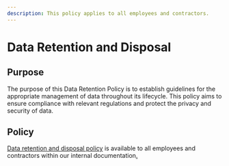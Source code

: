```yaml
---
description: This policy applies to all employees and contractors.
---
```


# Data Retention and Disposal

## Purpose

The purpose of this Data Retention Policy is to establish guidelines for the appropriate management of data throughout its lifecycle. This policy aims to ensure compliance with relevant regulations and protect the privacy and security of data.

## Policy

[Data retention and disposal policy](https://docs.google.com/document/d/1Sh6RXo9lPlu0qcn6C1FebZV0SXw15B\_SePyBXiEq4Rw/edit?usp=drive\_link) is available to all employees and contractors within our internal documentation[.](https://app.gitbook.com/o/-M41dOPtnjO7qK6KCyrt/s/-M7iRWz196Rdn-5pW5QY/\~/changes/1876/security/security-policies/security-policy/data-classification-and-management/data-retention-and-disposal)&#x20;

##
